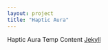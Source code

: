 ```yaml
---
layout: project
title: "Haptic Aura"
---
```


Haptic Aura Temp Content [Jekyll](http://jekyllrb.com)